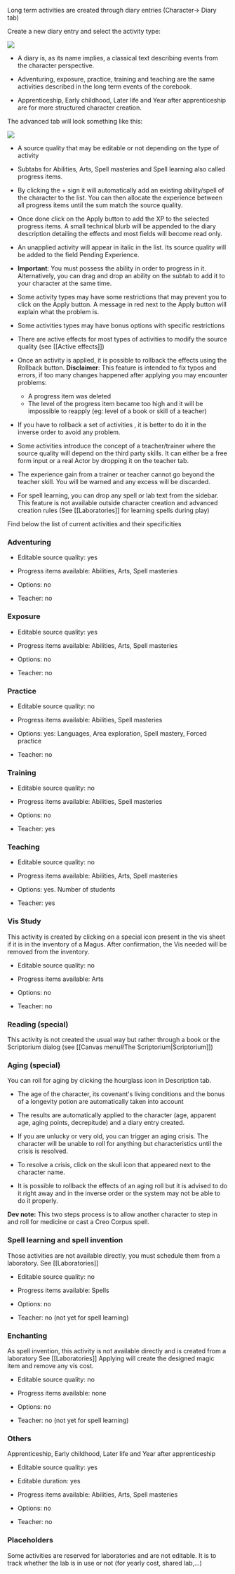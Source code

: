 Long term activities are created through diary entries (Character-> Diary tab)

Create a new diary entry and select the activity type:

![](systems/arm5e/assets/userguide/ActivitiesList.webp)

-   A diary is, as its name implies, a classical text describing events from the character perspective.
    
-   Adventuring, exposure, practice, training and teaching are the same activities described in the long term events of the corebook.
    
-   Apprenticeship, Early childhood, Later life and Year after apprenticeship are for more structured character creation.
    

The advanced tab will look something like this:

![](systems/arm5e/assets/userguide/Adventuring.webp)

-   A source quality that may be editable or not depending on the type of activity
    
-   Subtabs for Abilities, Arts, Spell masteries and Spell learning also called progress items.
    
-   By clicking the + sign it will automatically add an existing ability/spell of the character to the list. You can then allocate the experience between all progress items until the sum match the source quality.
    
-   Once done click on the Apply button to add the XP to the selected progress items. A small technical blurb will be appended to the diary description detailing the effects and most fields will become read only.
    
-   An unapplied activity will appear in italic in the list. Its source quality will be added to the field Pending Experience.
    
-   **Important**: You must possess the ability in order to progress in it. Alternatively, you can drag and drop an ability on the subtab to add it to your character at the same time.
    
-   Some activity types may have some restrictions that may prevent you to click on the Apply button. A message in red next to the Apply button will explain what the problem is.
    
-   Some activities types may have bonus options with specific restrictions
    
-   There are active effects for most types of activities to modify the source quality (see [[Active effects]])
    
-   Once an activity is applied, it is possible to rollback the effects using the Rollback button. **Disclaimer**: This feature is intended to fix typos and errors, if too many changes happened after applying you may encounter problems:  
    - A progress item was deleted  
    - The level of the progress item became too high and it will be impossible to reapply (eg: level of a book or skill of a teacher)
    
-   If you have to rollback a set of activities , it is better to do it in the inverse order to avoid any problem.
    
-   Some activities introduce the concept of a teacher/trainer where the source quality will depend on the third party skills. It can either be a free form input or a real Actor by dropping it on the teacher tab.
    
-   The experience gain from a trainer or teacher cannot go beyond the teacher skill. You will be warned and any excess will be discarded.
    
-   For spell learning, you can drop any spell or lab text from the sidebar. This feature is not available outside character creation and advanced creation rules (See [[Laboratories]] for learning spells during play)
    

Find below the list of current activities and their specificities

### Adventuring

-   Editable source quality: yes
    
-   Progress items available: Abilities, Arts, Spell masteries
    
-   Options: no
    
-   Teacher: no
    

### Exposure

-   Editable source quality: yes
    
-   Progress items available: Abilities, Arts, Spell masteries
    
-   Options: no
    
-   Teacher: no
    

### Practice

-   Editable source quality: no
    
-   Progress items available: Abilities, Spell masteries
    
-   Options: yes: Languages, Area exploration, Spell mastery, Forced practice
    
-   Teacher: no
    

### Training

-   Editable source quality: no
    
-   Progress items available: Abilities, Spell masteries
    
-   Options: no
    
-   Teacher: yes
    

### Teaching

-   Editable source quality: no
    
-   Progress items available: Abilities, Arts, Spell masteries
    
-   Options: yes. Number of students
    
-   Teacher: yes
    
### Vis Study

This activity is created by clicking on a special icon present in the vis sheet if it is in the inventory of a Magus. After confirmation, the Vis needed will be removed from the inventory.

-   Editable source quality: no
    
-   Progress items available: Arts
    
-   Options: no
    
-   Teacher: no

### Reading (special)

This activity is not created the usual way but rather through a book or the Scriptorium dialog (see [[Canvas menu#The Scriptorium|Scriptorium]])

### Aging (special)

You can roll for aging by clicking the hourglass icon in Description tab.

-   The age of the character, its covenant's living conditions and the bonus of a longevity potion are automatically taken into account
    
-   The results are automatically applied to the character (age, apparent age, aging points, decrepitude) and a diary entry created.
    
-   If you are unlucky or very old, you can trigger an aging crisis. The character will be unable to roll for anything but characteristics until the crisis is resolved.
    
-   To resolve a crisis, click on the skull icon that appeared next to the character name.
    
-   It is possible to rollback the effects of an aging roll but it is advised to do it right away and in the inverse order or the system may not be able to do it properly.
    

**Dev note:** This two steps process is to allow another character to step in and roll for medicine or cast a Creo Corpus spell.

### Spell learning and spell invention

Those activities are not available directly, you must schedule them from a laboratory. See [[Laboratories]]

-   Editable source quality: no
    
-   Progress items available: Spells
    
-   Options: no
    
-   Teacher: no (not yet for spell learning)
    

### Enchanting

As spell invention, this activity is not available directly and is created from a laboratory See [[Laboratories]] Applying will create the designed magic item and remove any vis cost.

-   Editable source quality: no
    
-   Progress items available: none
    
-   Options: no
    
-   Teacher: no (not yet for spell learning)

### Others

Apprenticeship, Early childhood, Later life and Year after apprenticeship

-   Editable source quality: yes

-   Editable duration: yes
    
-   Progress items available: Abilities, Arts, Spell masteries
    
-   Options: no
    
-   Teacher: no

### Placeholders

Some activities are reserved for laboratories and are not editable. It is to track whether the lab is in use or not (for yearly cost, shared lab,...)